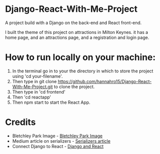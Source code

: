 # Django-React-With-Me-Project

A project build with a Django on the back-end and React front-end.

I built the theme of this project on attractions in Milton Keynes. it has a home page, and an attractions page, and a registration and login page.

# How to run locally on your machine:

1. In the terminal go in to your the directory in which to store the project using 'cd your-filename'.
2. Then type in git clone https://github.com/hannahro15/Django-React-With-Me-Project.git to clone the project.
3. Then type in 'cd frontend'
4. Then 'cd reactapp'
5. Then npm start to start the React App.

# Credits

- Bletchley Park Image - [Bletchley Park Image](https://pixabay.com/photos/bletchley-park-mansion-house-park-5569574/)
- Medium article on serializers - [Serializers article](https://medium.com/@iamyathz/to-implement-a-registration-and-login-system-using-react-on-the-frontend-and-django-on-the-backend-01d9be957be9)
- Connect Django to React - [Django and React](https://www.youtube.com/watch?v=jPxEg3sH6aU)
